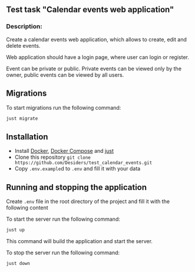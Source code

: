 ## Test task "Calendar events web application"
### Description:
Create a calendar events web application, which allows to create, edit and delete events.

Web application should have a login page, where user can login or register.

Event can be private or public. Private events can be viewed only by the owner, public events can be viewed by all users.

## Migrations

To start migrations run the following command:

```bash
just migrate
```

## Installation

- Install [Docker](https://docs.docker.com/get-docker/), [Docker Compose](https://docs.docker.com/compose/install/) and [just](https://github.com/casey/just#installation)
- Clone this repository `git clone https://github.com/Desiders/test_calendar_events.git`
- Copy `.env.example`d to `.env` and fill it with your data

## Running and stopping the application

Create `.env` file in the root directory of the project and fill it with the following content

To start the server run the following command:

```bash
just up
```

This command will build the application and start the server.

To stop the server run the following command:

```bash
just down
```